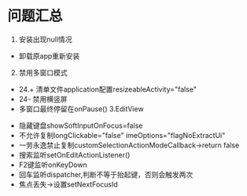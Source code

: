 # 问题汇总

1. 安装出现null情况
* 卸载原app重新安装
2. 禁用多窗口模式
* 24.+ 清单文件application配置resizeableActivity="false"
* 24- 禁用横竖屏
* 多窗口最终停留在onPause()
3.EditView
- 隐藏键盘showSoftInputOnFocus=false
- 不允许复制longClickable="false"  imeOptions="flagNoExtractUi"
- 一劳永逸禁止复制customSelectionActionModeCallback->return false
- 搜索监听setOnEditActionListener()
- F2键监听onKeyDown
- 回车监听dispatcher,判断不等于抬起键，否则会触发两次
- 焦点丢失->设置setNextFocusId


